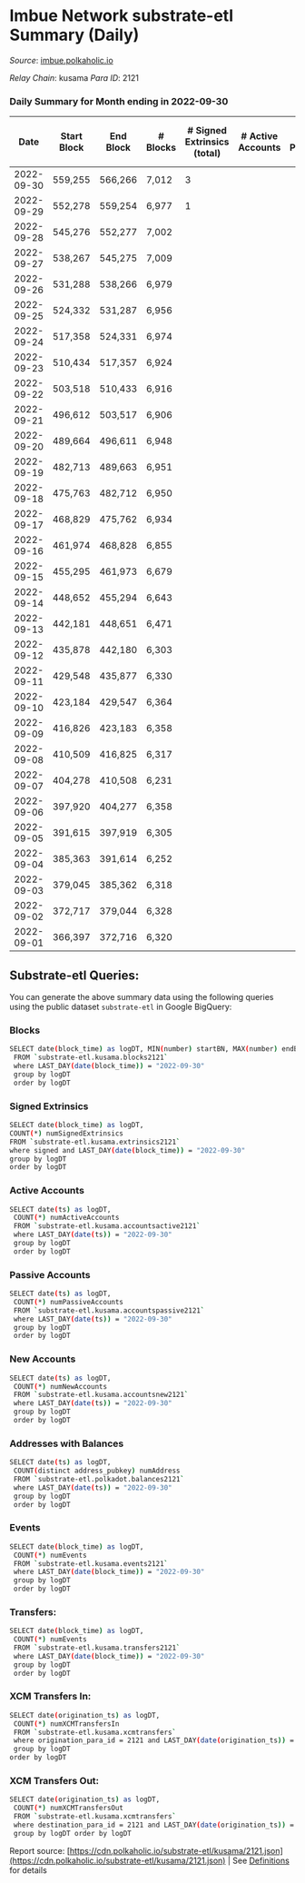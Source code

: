 # Imbue Network substrate-etl Summary (Daily)

_Source_: [imbue.polkaholic.io](https://imbue.polkaholic.io)

*Relay Chain*: kusama
*Para ID*: 2121



### Daily Summary for Month ending in 2022-09-30


| Date | Start Block | End Block | # Blocks | # Signed Extrinsics (total) | # Active Accounts | # Passive | # New | # Addresses with Balances | # Events | # Transfers | # XCM Transfers In | # XCM Transfers Out | Issues | 
| ---- | ----------- | --------- | -------- | --------------------------- | ----------------- | --------- | ----- | ------------------------- | -------- | ----------- | ------------------ | ------------------- | ------ |
| 2022-09-30 | 559,255 | 566,266 | 7,012 | 3 |  |  |  |  | 15,232 | 296  |   |   |  |
| 2022-09-29 | 552,278 | 559,254 | 6,977 | 1 |  |  |  |  | 13,964 |   |   |   |  |
| 2022-09-28 | 545,276 | 552,277 | 7,002 |  |  |  |  |  | 14,008 |   |   |   |  |
| 2022-09-27 | 538,267 | 545,275 | 7,009 |  |  |  |  |  | 14,021 |   |   |   |  |
| 2022-09-26 | 531,288 | 538,266 | 6,979 |  |  |  |  |  | 13,962 |   |   |   |  |
| 2022-09-25 | 524,332 | 531,287 | 6,956 |  |  |  |  |  | 13,916 |   |   |   |  |
| 2022-09-24 | 517,358 | 524,331 | 6,974 |  |  |  |  |  | 13,952 |   |   |   |  |
| 2022-09-23 | 510,434 | 517,357 | 6,924 |  |  |  |  |  | 13,852 |   |   |   |  |
| 2022-09-22 | 503,518 | 510,433 | 6,916 |  |  |  |  |  | 13,836 |   |   |   |  |
| 2022-09-21 | 496,612 | 503,517 | 6,906 |  |  |  |  |  | 13,816 |   |   |   |  |
| 2022-09-20 | 489,664 | 496,611 | 6,948 |  |  |  |  |  | 13,899 |   |   |   |  |
| 2022-09-19 | 482,713 | 489,663 | 6,951 |  |  |  |  | 4 | 13,906 |   |   |   |  |
| 2022-09-18 | 475,763 | 482,712 | 6,950 |  |  |  |  | 4 | 13,904 |   |   |   |  |
| 2022-09-17 | 468,829 | 475,762 | 6,934 |  |  |  |  | 4 | 13,872 |   |   |   |  |
| 2022-09-16 | 461,974 | 468,828 | 6,855 |  |  |  |  | 4 | 13,714 |   |   |   |  |
| 2022-09-15 | 455,295 | 461,973 | 6,679 |  |  |  |  | 4 | 13,362 |   |   |   |  |
| 2022-09-14 | 448,652 | 455,294 | 6,643 |  |  |  |  | 4 | 13,289 |   |   |   |  |
| 2022-09-13 | 442,181 | 448,651 | 6,471 |  |  |  |  | 4 | 12,946 |   |   |   |  |
| 2022-09-12 | 435,878 | 442,180 | 6,303 |  |  |  |  | 4 | 12,609 |   |   |   |  |
| 2022-09-11 | 429,548 | 435,877 | 6,330 |  |  |  |  |  | 12,667 |   |   |   |  |
| 2022-09-10 | 423,184 | 429,547 | 6,364 |  |  |  |  |  | 12,731 |   |   |   |  |
| 2022-09-09 | 416,826 | 423,183 | 6,358 |  |  |  |  | 4 | 12,720 |   |   |   |  |
| 2022-09-08 | 410,509 | 416,825 | 6,317 |  |  |  |  | 4 | 12,637 |   |   |   |  |
| 2022-09-07 | 404,278 | 410,508 | 6,231 |  |  |  |  | 4 | 12,466 |   |   |   |  |
| 2022-09-06 | 397,920 | 404,277 | 6,358 |  |  |  |  | 4 | 12,719 |   |   |   |  |
| 2022-09-05 | 391,615 | 397,919 | 6,305 |  |  |  |  | 4 | 12,614 |   |   |   |  |
| 2022-09-04 | 385,363 | 391,614 | 6,252 |  |  |  |  | 4 | 12,507 |   |   |   |  |
| 2022-09-03 | 379,045 | 385,362 | 6,318 |  |  |  |  | 4 | 12,640 |   |   |   |  |
| 2022-09-02 | 372,717 | 379,044 | 6,328 |  |  |  |  | 4 | 12,659 |   |   |   |  |
| 2022-09-01 | 366,397 | 372,716 | 6,320 |  |  |  |  | 4 | 12,644 |   |   |   |  |

## Substrate-etl Queries:
You can generate the above summary data using the following queries using the public dataset `substrate-etl` in Google BigQuery:

### Blocks
```bash
SELECT date(block_time) as logDT, MIN(number) startBN, MAX(number) endBN, COUNT(*) numBlocks 
 FROM `substrate-etl.kusama.blocks2121`  
 where LAST_DAY(date(block_time)) = "2022-09-30" 
 group by logDT 
 order by logDT
```

### Signed Extrinsics
```bash
SELECT date(block_time) as logDT, 
COUNT(*) numSignedExtrinsics 
FROM `substrate-etl.kusama.extrinsics2121`  
where signed and LAST_DAY(date(block_time)) = "2022-09-30" 
group by logDT 
order by logDT
```

### Active Accounts
```bash
SELECT date(ts) as logDT, 
 COUNT(*) numActiveAccounts 
 FROM `substrate-etl.kusama.accountsactive2121` 
 where LAST_DAY(date(ts)) = "2022-09-30" 
 group by logDT 
 order by logDT
```

### Passive Accounts
```bash
SELECT date(ts) as logDT, 
 COUNT(*) numPassiveAccounts 
 FROM `substrate-etl.kusama.accountspassive2121` 
 where LAST_DAY(date(ts)) = "2022-09-30" 
 group by logDT 
 order by logDT
```

### New Accounts
```bash
SELECT date(ts) as logDT, 
 COUNT(*) numNewAccounts 
 FROM `substrate-etl.kusama.accountsnew2121` 
 where LAST_DAY(date(ts)) = "2022-09-30" 
 group by logDT
 order by logDT
```

### Addresses with Balances
```bash
SELECT date(ts) as logDT,
 COUNT(distinct address_pubkey) numAddress 
 FROM `substrate-etl.polkadot.balances2121` 
 where LAST_DAY(date(ts)) = "2022-09-30" 
 group by logDT 
 order by logDT
```

### Events
```bash
SELECT date(block_time) as logDT, 
 COUNT(*) numEvents 
 FROM `substrate-etl.kusama.events2121` 
 where LAST_DAY(date(block_time)) = "2022-09-30" 
 group by logDT 
 order by logDT
```

### Transfers:
```bash
SELECT date(block_time) as logDT, 
 COUNT(*) numEvents 
 FROM `substrate-etl.kusama.transfers2121` 
 where LAST_DAY(date(block_time)) = "2022-09-30" 
 group by logDT 
 order by logDT
```

### XCM Transfers In:
```bash
SELECT date(origination_ts) as logDT, 
 COUNT(*) numXCMTransfersIn 
 FROM `substrate-etl.kusama.xcmtransfers` 
 where origination_para_id = 2121 and LAST_DAY(date(origination_ts)) = "2022-09-30" 
 group by logDT 
order by logDT
```

### XCM Transfers Out:
```bash
SELECT date(origination_ts) as logDT, 
 COUNT(*) numXCMTransfersOut 
 FROM `substrate-etl.kusama.xcmtransfers` 
 where destination_para_id = 2121 and LAST_DAY(date(origination_ts)) = "2022-09-30" 
 group by logDT order by logDT
```


Report source: [https://cdn.polkaholic.io/substrate-etl/kusama/2121.json](https://cdn.polkaholic.io/substrate-etl/kusama/2121.json) | See [Definitions](/DEFINITIONS.md) for details
